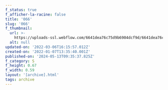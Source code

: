 ```yaml
---
f_status: true
f_afficher-la-racine: false
title: '066'
slug: '066'
f_thumbnail:
  url: >-
    https://uploads-ssl.webflow.com/6641dea76c75d9b6904dcf9d/6641dea76c75d9b6904dd33a_066.jpg
  alt: null
updated-on: '2022-03-06T16:15:57.012Z'
created-on: '2022-01-07T13:35:40.001Z'
published-on: '2024-05-13T09:35:37.825Z'
f_category: S
f_height: 0.67
f_width: 0.59
layout: '[archive].html'
tags: archive
---
```



